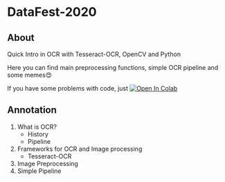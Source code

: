 # DataFest-2020

## About
Quick Intro in OCR with Tesseract-OCR, OpenCV and Python

Here you can find main preprocessing functions, simple OCR pipeline and some memes😍

If you have some problems with code, just [![Open In Colab](https://colab.research.google.com/assets/colab-badge.svg)](https://colab.research.google.com/github/bulatuseinov/DataFest-2020/blob/master/OCR_workshop.ipynb)

## Annotation
1. What is OCR?
    - History
    - Pipeline
2. Frameworks for OCR and Image processing
    - Tesseract-OCR
3. Image Preprocessing
4. Simple Pipeline
